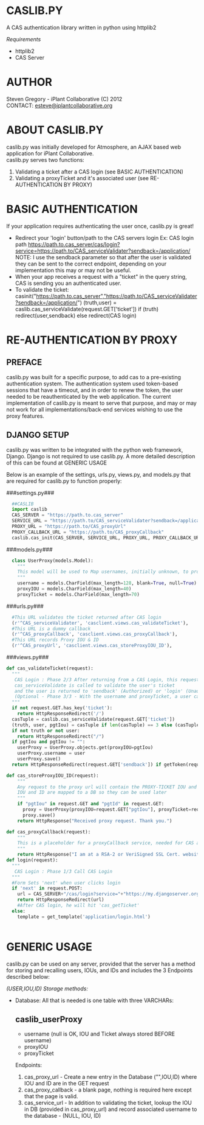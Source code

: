 CASLIB.PY
=========

A CAS authentication library written in python using httplib2  

_Requirements_
- httplib2
- CAS Server

AUTHOR
======
Steven Gregory - iPlant Collaborative (C) 2012  
CONTACT: esteve@iplantcollaborative.org  


ABOUT CASLIB.PY
=================
caslib.py was initially developed for Atmosphere, an AJAX based web application for iPlant Collaborative.  
caslib.py serves two functions:
1. Validating a ticket after a CAS login (see BASIC AUTHENTICATION)
2. Validating a proxyTicket and it's associated user (see RE-AUTHENTICATION BY PROXY)

BASIC AUTHENTICATION
====================
If your application requires authenticating the user once, caslib.py is great!

- Redirect your 'login' button/path to the CAS servers login 
  Ex: CAS login path
    https://path.to.cas_server/cas/login?service=https://path.to/CAS_serviceValidater?sendback=/application/
  NOTE: I use the sendback parameter so that after the user is validated they can be sent to the correct endpoint, depending on your implementation this may or may not be useful.
- When your app receives a request with a "ticket" in the query string, CAS is sending you an authenticated user.
- To validate the ticket:
    casinit("https://path.to.cas_server","https://path.to/CAS_serviceValidater?sendback=/application/")
    (truth,user) = caslib.cas_serviceValidate(request.GET['ticket'])
    if (truth) redirect(user,sendback) else redirect(CAS login)

RE-AUTHENTICATION BY PROXY
==========================

PREFACE
-------
caslib.py was built for a specific purpose, to add cas to a pre-existing authentication system. The authentication system used token-based sessions that have a timeout, and in order to renew the token, the user needed to be reauthenticated by the web application.
The current implementation of caslib.py is meant to serve that purpose, and may or may not work for all implementations/back-end services wishing to use the proxy features.


DJANGO SETUP
------------

caslib.py was written to be integrated with the python web framework, Django. Django is not required to use caslib.py. A more detailed description of this can be found at GENERIC USAGE

Below is an example of the settings, urls.py, views.py, and models.py that are required for caslib.py to function properly:

###settings.py###
  ```python
    ##CASLIB
    import caslib
    CAS_SERVER = "https://path.to.cas_server"
    SERVICE_URL = "https://path.to/CAS_serviceValidater?sendback=/application/"
    PROXY_URL = "https://path.to/CAS_proxyUrl"
    PROXY_CALLBACK_URL = "https://path.to/CAS_proxyCallback"
    caslib.cas_init(CAS_SERVER, SERVICE_URL, PROXY_URL, PROXY_CALLBACK_URL)
  ```

###models.py###
  ```python
    class UserProxy(models.Model):
      """
      This model will be used to Map usernames, initially unknown, to proxy IOU ID ticket pairs
      """
      username = models.CharField(max_length=128, blank=True, null=True)
      proxyIOU = models.CharField(max_length=40)
      proxyTicket = models.CharField(max_length=70)
  ```

###urls.py###
  ```python
    #This URL validates the ticket returned after CAS login
    (r'^CAS_serviceValidater', 'casclient.views.cas_validateTicket'),
    #This URL is a dummy callback
    (r'^CAS_proxyCallback', 'casclient.views.cas_proxyCallback'),
    #This URL records Proxy IOU & ID
    (r'^CAS_proxyUrl', 'casclient.views.cas_storeProxyIOU_ID'),
  ```

###views.py###
```python
def cas_validateTicket(request):
  """
   CAS Login : Phase 2/3 After returning from a CAS Login, this request will contain a ticket
   cas_serviceValidate is called to validate the user's ticket
   and the user is returned to 'sendback' (Authorized) or 'login' (Unauthorized) screen
   (Optional - Phase 3/3 - With the username and proxyTicket, a user can be re-authorized.)
  """
  if not request.GET.has_key('ticket'):
    return HttpResponseRedirect('/')
  casTuple = caslib.cas_serviceValidate(request.GET['ticket'])
  (truth, user, pgtIou) = casTuple if len(casTuple) == 3 else (casTuple[0], casTuple[1],"")
  if not truth or not user:
    return HttpResponseRedirect("/")
  if pgtIou and pgtIou != "":
    userProxy = UserProxy.objects.get(proxyIOU=pgtIou)
    userProxy.username = user
    userProxy.save()
  return HttpResponseRedirect(request.GET['sendback']) if getToken(request,request.META['HTTP_X_AUTH_USER'],None) else HttpResponseRedirect("/")

def cas_storeProxyIOU_ID(request):
    """
    Any request to the proxy url will contain the PROXY-TICKET IOU and ID
    IOU and ID are mapped to a DB so they can be used later
    """
    if "pgtIou" in request.GET and "pgtId" in request.GET:
      proxy = UserProxy(proxyIOU=request.GET["pgtIou"], proxyTicket=request.GET["pgtId"])
      proxy.save()
    return HttpResponse("Received proxy request. Thank you.")

def cas_proxyCallback(request):
    """
    This is a placeholder for a proxyCallback service, needed for CAS authentication
    """
    return HttpResponse("I am at a RSA-2 or VeriSigned SSL Cert. website, and therefore a valid proxy.")
def login(request):
  """
   CAS Login : Phase 1/3 Call CAS Login
  """
  #Form Sets 'next' when user clicks login 
  if 'next' in request.POST:
    url = CAS_SERVER+"/cas/login?service="+"https://my.djangoserver.org/CAS_serviceValidater?sendback=/application/"
    return HttpResponseRedirect(url)
    #After CAS login, he will hit 'cas_getTicket'
  else:
    template = get_template('application/login.html')
    
```

GENERIC USAGE
=============
caslib.py can be used on any server, provided that the server has a method for storing and recalling users, IOUs, and IDs and includes the 3 Endpoints described below:

_(USER,IOU,ID) Storage methods:_  
- Database:
  All that is needed is one table with three VARCHARs:

  caslib_userProxy
  ----------------
  * username (null is OK, IOU and Ticket always stored BEFORE username)
  * proxyIOU
  * proxyTicket

  Endpoints:
  1.  cas_proxy_url - Create a new entry in the Database ("",IOU,ID) where IOU and ID are in the GET request
  2.  cas_proxy_callback - a blank page, nothing is required here except that the page is valid.
  3.  cas_service_url - In addition to validating the ticket, lookup the IOU in DB (provided in cas_proxy_url) and record associated username to the database - (NULL, IOU, ID) 